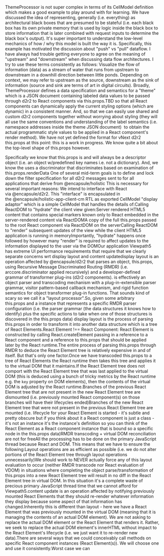 ThemeProcessor is not super complex in terms of its CellModel definition which makes a good example to play around with for learning.
We have discussed the idea of representing, generally (i.e. everything) as architectural black boxes that are presumed to be stateful (i.e. each black box has its own private memory that is used by logic inside the black box to store information that is later combined with request inputs to determine the black box's output).
It's super important to understand the low-level mechanics of how / why this model is built the way it is. Specifically, this example has motivated the discussion about "push" vs "pull" dataflow.
I have always had trouble getting everyone to agree on the meaning of "upstream" and "downstream" when discussing data flow architectures. I try to use these terms consistently as follows:
Visualize the flow of information (data) as a stream of water that runs from upstream to downstream in a downhill direction between little ponds.
Depending on context, we may refer to upstream as the source, downstream as the sink of information (source and sink are terms of art in digital circuits).
Broadly, ThemeProcessor defines a data specification and semantics for a "theme" which is a JSON document containing labeled data values to be passed through d2r2 to React components via this.props.TBD so that all React components can dynamically apply the current styling options (which are dynamic) in a consistent manner. And, so that we can easily use shared and custom d2r2 components together without worrying about styling (they will all use the same conventions and understanding of the label semantics (i.e. namespace addresses inside the theme JSON document)  to obtain the actual programmatic style values to be applied in a React component's render method).
We have not yet defined the format for vNext d2r2 this.props at this point: this is a work in progress. We know quite a bit about the top-level shape of this.props however.

Specifically we know that this.props is and will always be a descriptor object (i.e. an object w/predefined key names i.e. not a dictionary). And, we know the <ComponentRouter/> uses a discriminator that discriminates based on examination of this.props.renderData
One of several mid-term goals is to define and lock down the filter specification for all d2r2 messages sent to <ComponentRouter/> for all applications that derive from @encapsule/holistic
This is necessary for several important reasons:
We intend to interface with React via @encapsule/d2r2. This "interface" is encapsulated in the @encapsule/holistic-app-client-cm RTL as exported CellModel "display adaptor" which is a simple CellModel that handles the details of:Calling ReactDOM to "hydrate" the client view given:Server rendered HTML5 content that contains special markers known only to React embedded in the server-rendered content via ReactDOMA copy of the full this.props passed to the root React component via ReactDOM on the serverCalling ReactDOM to "render" subsequent updates of the view while the client HTML5 application is running in memoryImportantly, "hydrate" happens once followed by however many "render" is required to affect updates to the information displayed to the user via the DOMOur application Viewpath5 has extreme UI performance requirements that require that we clearly separate concerns wrt display layout and content updatedisplay layout is an operation affected by @encapsule/d2r2 that parses an object, this.props, using Recursive Message Discriminated Routing (RMDR) (i.e. arccore.discriminator applied recursively) and a developer-defined grammar of transformer plug-ins (d2r2 components).<ComponentRouter/> is effectively an object parser and transcoding mechanism with a plug-in-extensible parser grammar, visitor pattern-based callback mechanism, and rigid function semantics for object transformer plug-in functions. That sounds kind of scary so we call it a "layout processor".So, given some arbitrary this.props and a <ComponentRouter/> instance that represents a specific RMDR parser configuration (i.e. the parser grammar (the data structures it knows how to identify) plus the specific actions to take when one of those structures is discovered in the this.props data) display layout is the process of parsing this.props in order to transform it into another data structure which is a tree of React Elements.React Element !== React Component: React Element is constructed by calling React.createElement passing in a reference to a React component and a reference to this.props that should be applied later by the React runtime.The entire process of parsing this.props through RMDR to deduce the React Element tree is relatively expensive in and of itself. But that's only one factor.Once we have transcoded this.props to a tree of React Elements the React runtime then takes this tree and applies it to the virtual DOM that it maintains.If the React Element tree does not comport with the React Element tree that was last applied to the virtual DOM (this is deduced using a bunch of tricky metrics by the React runtime e.g. the `key` property on DOM elements), then the contents of the virtual DOM is adjusted by the React runtime.Branches of the previous React Element tree that are not present in the new React Element tree are dismounted (i.e. previously mounted React component(s) on those branches will have their lifecycles ended)Branches of the new React Element tree that were not present in the previous React Element tree are mounted (i.e. lifecycle for your React Element is started - it's subtle and pretty obscure but if you think about it a React component is just a class - it's not an instance it's the instance's definition so you can think of the React Element as a React component instance that is bound so a specific node in the this.props data)RMDR transcoding + virtual DOM reconciliation are not for freeAll the processing has to be done on the primary JavaScript thread because React and DOM. This means that we have to ensure the following:Layout operations are as efficient as possible (i.e. we do not alter portions of the React Element tree through layout operations unnecessarily)We should work to NEVER actually force any of this layout evaluation to occur (neither RMDR transcode nor React evaluation of VDOM) in situations where completing the object parse/transformation of this.props into a new React Element tree will result in no diff in the React Element tree in virtual DOM. In this situation it's a complete waste of precious primary JavaScript thread time that we cannot afford for Viewpath5.content update is an operation affected by notifying previously mounted React Elements that they should re-render whatever information they display because some aspect of that information has changed.Inherently this is different than layout - here we have a React Element that was previously mounted in the virtual DOM (meaning that it is managing the contents of an actual DOM element). We are not asking to replace the actual DOM element or the React Element that renders it. Rather, we seek to replace the actual DOM element's innerHTML without impact to the React Element's lifecycle (i.e. we just want it to re-render new data).There are several ways that we could conceivably call methods on specific React component instances (React Element(s)). We will choose one and use it consistently.Worst case we can 